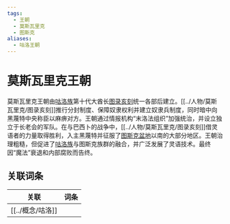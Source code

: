 ```yaml
---
tags:
  - 王朝
  - 莫斯瓦里克
  - 图斯克
aliases:
  - 咕洛王朝
---
```

# 莫斯瓦里克王朝

莫斯瓦里克王朝由[咕洛族](../概念/咕洛.md)第十代大酋长[图录亥刻](../人物/莫斯瓦里克/图录亥刻.md)统一各部后建立。[[../人物/莫斯瓦里克/图录亥刻]]推行分封制度、保障奴隶权利并建立奴隶兵制度，同时暗中向黑蔑特中央称臣以麻痹对方。王朝通过情报机构“末洛法组织”加强统治，并设立独立于长老会的军队。在与巴西卜的战争中，[[../人物/莫斯瓦里克/图录亥刻]]借灵语者的力量取得胜利，入主黑蔑特并征服了[图斯克盆地](../概念/图斯克.md)以南的大部分地区。王朝治理粗糙，但促进了[咕洛族](../概念/咕洛.md)与图斯克族群的融合，并广泛发展了灵语技术。最终因“魔法”衰退和内部腐败而告终。

## 关联词条

| 关联     | 词条  |
| ------ | --- |
| [[../概念/咕洛]] |     |
